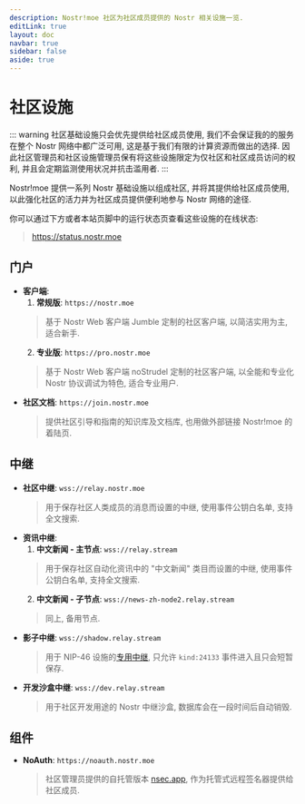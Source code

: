 ```yaml
---
description: Nostr!moe 社区为社区成员提供的 Nostr 相关设施一览.
editLink: true
layout: doc
navbar: true
sidebar: false
aside: true
---
```


# 社区设施

::: warning
社区基础设施只会优先提供给社区成员使用, 我们不会保证我的的服务在整个 Nostr 网络中都广泛可用, 这是基于我们有限的计算资源而做出的选择. 因此社区管理员和社区设施管理员保有将这些设施限定为仅社区和社区成员访问的权利, 并且会定期监测使用状况并抗击滥用者.
:::

Nostr!moe 提供一系列 Nostr 基础设施以组成社区, 并将其提供给社区成员使用, 以此强化社区的活力并为社区成员提供便利地参与 Nostr 网络的途径.

你可以通过下方或者本站页脚中的运行状态页查看这些设施的在线状态:

> <https://status.nostr.moe>

## 门户

- **客户端**:
  1. **常规版**: `https://nostr.moe`
    > 基于 Nostr Web 客户端 Jumble 定制的社区客户端, 以简洁实用为主, 适合新手.
  2. **专业版**: `https://pro.nostr.moe`
    > 基于 Nostr Web 客户端 noStrudel 定制的社区客户端, 以全能和专业化 Nostr 协议调试为特色, 适合专业用户.
- **社区文档**: `https://join.nostr.moe`
  > 提供社区引导和指南的知识库及文档库, 也用做外部链接 Nostr!moe 的着陆页.

## 中继

- **社区中继**: `wss://relay.nostr.moe`
  > 用于保存社区人类成员的消息而设置的中继, 使用事件公钥白名单, 支持全文搜索.
- **资讯中继**:
  1. **中文新闻 - 主节点**: `wss://relay.stream`
    > 用于保存社区自动化资讯中的 "中文新闻" 类目而设置的中继, 使用事件公钥白名单, 支持全文搜索.
  2. **中文新闻 - 子节点**: `wss://news-zh-node2.relay.stream`
    > 同上, 备用节点.
- **影子中继**: `wss://shadow.relay.stream`
  > 用于 NIP-46 设施的[专用中继](/start/become-hacker/remote-signer/#shadow-relay), 只允许 `kind:24133` 事件进入且只会短暂保存.
- **开发沙盒中继**: `wss://dev.relay.stream`
  > 用于社区开发用途的 Nostr 中继沙盒, 数据库会在一段时间后自动销毁.

## 组件

- **NoAuth**: `https://noauth.nostr.moe`
  > 社区管理员提供的自托管版本 [nsec.app](https://github.com/nostrband/noauth), 作为托管式远程签名器提供给社区成员.
